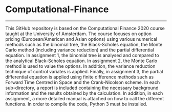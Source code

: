 # Computational-Finance
------------

This GitHub repository is based on the Computational Finance 2020 course taught at the University of Amsterdam. The course focuses on option pricing (European/American and Asian options) using various numerical methods such as the binomial tree, the Black-Scholes equation, the Monte Carlo method (including variance reduction) and the partial differential equation. In assignment 1, the binomial tree is analysed and compared to the analytical Black-Scholes equation. In assignment 2, the Monte Carlo method is used to value the options. In addition, the variance reduction technique of control variates is applied. Finally, in assignment 3, the partial differential equation is applied using finite difference methods such as Forward Time Centred in Space and the Crank-Nicolson scheme. In each sub-directory, a report is included containing the necessary background information and the results obtained by the calculation. In addition, in each assignment, a more detailed manual is attached on how to call the different functions. In order to compile the code, Python 3 must be installed.
